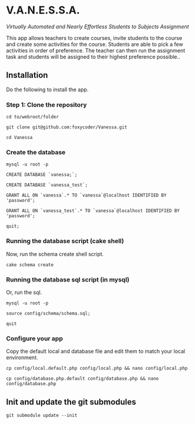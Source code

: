 V.A.N.E.S.S.A.
======
_Virtually Automated and Nearly Effortless Students to Subjects Assignment_

This app allows teachers to create courses, invite students to the course and
create some activities for the course. Students are able to pick a few 
activities in order of preference. The teacher can then run the assignment
task and students will be assigned to their highest preference possible..

## Installation

Do the following to install the app.

### Step 1: Clone the repository

`cd to/webroot/folder`

`git clone git@github.com:foxycoder/Vanessa.git`

`cd Vanessa`

### Create the database

`mysql -u root -p`

``CREATE DATABASE `vanessa;`;``

``CREATE DATABASE `vanessa_test`;``

``GRANT ALL ON `vanessa`.* TO `vanessa`@localhost IDENTIFIED BY 'password';``

``GRANT ALL ON `vanessa_test`.* TO `vanessa`@localhost IDENTIFIED BY 'password';``

`quit;`

### Running the database script (cake shell)

Now, run the schema create shell script.

`cake schema create`

### Running the database sql script (in mysql)

Or, run the sql.

`mysql -u root -p`

`source config/schema/schema.sql;`

`quit`

### Configure your app

Copy the default local and database file and edit them to match your local
environment.

`cp config/local.default.php config/local.php && nano config/local.php`

`cp config/database.php.default config/database.php && nano config/database.php`

## Init and update the git submodules

`git submodule update --init`
